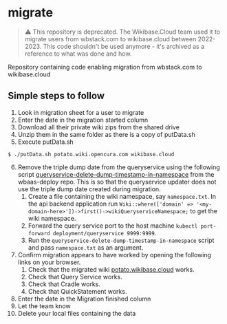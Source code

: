 # migrate

> :warning: This repository is deprecated. The Wikibase.Cloud team used it to migrate users from wbstack.com to wikibase.cloud between 2022-2023. This code shouldn't be used anymore - it's archived as a reference to what was done and how.

Repository containing code enabling migration from wbstack.com to wikibase.cloud

## Simple steps to follow
1. Look in migration sheet for a user to migrate
2. Enter the date in the migration started column
3. Download all their private wiki zips from the shared drive
4. Unzip them in the same folder as there is a copy of putData.sh
5. Execute putData.sh

```
$ ./putData.sh potato.wiki.opencura.com wikibase.cloud
```

6. Remove the triple dump date from the queryservice using the following script
 [queryservice-delete-dump-timestamp-in-namespace](https://github.com/wmde/wbaas-deploy/blob/main/bin/queryservice-delete-dump-timestamp-in-namespaces) from the wbaas-deploy repo.
This is so that the queryservice updater does not use the triple dump date created during migration.
   1. Create a file containing the wiki namespace, say `namespace.txt`.
      In the api backend application run `Wiki::where(['domain' => '<my-domain-here>'])->first()->wikiQueryserviceNamespace;` to get the wiki namespace.
   2. Forward the query service port to the host machine
      `kubectl port-forward deployment/queryservice 9999:9999`.
   3. Run the `queryservice-delete-dump-timestamp-in-namespace` script and pass `namespace.txt` as an argument.
7. Confirm migration appears to have worked by opening the following links on your browser.
    1. Check that the migrated wiki [potato.wikibase.cloud](potato.wikibase.cloud) works. 
    2. Check that Query Service works.
    3. Check that Cradle works.
    4. Check that QuickStatement works.
8. Enter the date in the Migration finished column
9. Let the team know
10. Delete your local files containing the data
